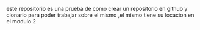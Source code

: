 este repositorio es una prueba de como crear un repositorio en github y clonarlo para poder trabajar sobre el mismo ,el mismo tiene su locacion en el modulo 2
